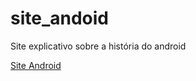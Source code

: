 # site_andoid
 Site explicativo sobre a história do android

 <a href="https://vinijr01.github.io/site_andoid/site_10.html">Site Android</a>
 
